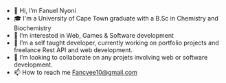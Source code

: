 - 👋 Hi, I’m Fanuel Nyoni
- 🎓 I'm a University of Cape Town graduate with a B.Sc in Chemistry and Biochemistry
- 👀 I’m interested in Web, Games & Software development
- 🌱 I’m a self taught developer, currently working on portfolio projects and freelance Rest API and web development. 
- 💞️ I’m looking to collaborate on any projets involving web or software development. 
- 📫 How to reach me Fancyee10@gmail.com

<!---
FanuelNyoni/FanuelNyoni is a ✨ special ✨ repository because its `README.md` (this file) appears on your GitHub profile.
You can click the Preview link to take a look at your changes.
--->
